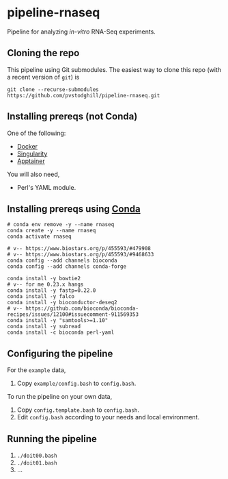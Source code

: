 # pipeline-rnaseq

Pipeline for analyzing _in-vitro_ RNA-Seq experiments.

## Cloning the repo

This pipeline using Git submodules. The easiest way to clone this repo (with a recent version of `git`) is

```
git clone --recurse-submodules https://github.com/pvstodghill/pipeline-rnaseq.git
```

## Installing prereqs (not Conda)

One of the following:

- [Docker](https://www.docker.com/)
- [Singularity](https://sylabs.io/)
- [Apptainer](https://apptainer.org/)

You will also need,

- Perl's YAML module.

## Installing prereqs using [Conda](https://conda.io)

```
# conda env remove -y --name rnaseq
conda create -y --name rnaseq
conda activate rnaseq

# v-- https://www.biostars.org/p/455593/#479908
# v-- https://www.biostars.org/p/455593/#9468633
conda config --add channels bioconda
conda config --add channels conda-forge

conda install -y bowtie2
# v-- for me 0.23.x hangs
conda install -y fastp=0.22.0
conda install -y falco
conda install -y bioconductor-deseq2
# v-- https://github.com/bioconda/bioconda-recipes/issues/12100#issuecomment-911569353
conda install -y "samtools>=1.10"
conda install -y subread
conda install -c bioconda perl-yaml
```
## Configuring the pipeline

For the `example` data,

1. Copy `example/config.bash` to  `config.bash`.

To run the pipeline on your own data,

1. Copy `config.template.bash` to `config.bash`.
2. Edit `config.bash` according to your needs and local environment.

## Running the pipeline

1. `./doit00.bash`
2. `./doit01.bash`
3. ...
